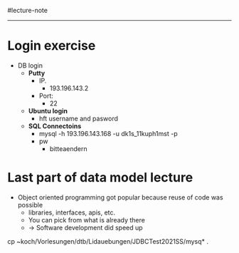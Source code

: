 #lecture-note 

---

# Login exercise
- DB login
	- **Putty**
		- IP. 
			- 193.196.143.2 
		- Port: 
			- 22
	- **Ubuntu login**
		- hft username and pasword
	- **SQL Connectoins**
		- mysql -h 193.196.143.168 -u dk1s_11kuph1mst -p
		- pw
			- bitteaendern


# Last part of data model lecture
- Object oriented programming got popular because reuse of code was possible
	- libraries, interfaces, apis, etc. 
	- You can pick from what is already there
	- -> Software development did speed up 


  

cp ~koch/Vorlesungen/dtb/Lidauebungen/JDBCTest2021SS/mysq\* .



